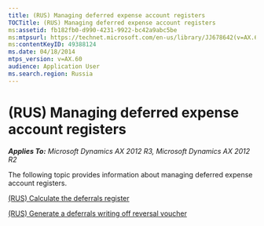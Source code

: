```yaml
---
title: (RUS) Managing deferred expense account registers
TOCTitle: (RUS) Managing deferred expense account registers
ms:assetid: fb182fb0-d990-4231-9922-bc42a9abc5be
ms:mtpsurl: https://technet.microsoft.com/en-us/library/JJ678642(v=AX.60)
ms:contentKeyID: 49388124
ms.date: 04/18/2014
mtps_version: v=AX.60
audience: Application User
ms.search.region: Russia
---
```


# (RUS) Managing deferred expense account registers 


_**Applies To:** Microsoft Dynamics AX 2012 R3, Microsoft Dynamics AX 2012 R2_

The following topic provides information about managing deferred expense account registers.

[(RUS) Calculate the deferrals register](rus-calculate-the-deferrals-register.md)

[(RUS) Generate a deferrals writing off reversal voucher](rus-generate-a-deferrals-writing-off-reversal-voucher.md)

  


